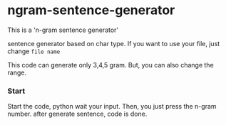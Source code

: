 # ngram-sentence-generator
This is a 'n-gram sentence generator'

sentence generator based on char type. 
If you want to use your file, just change `file name`

This code can generate only 3,4,5 gram. 
But, you can also change the range.

### Start
Start the code, python wait your input. Then, you just press the n-gram number.
after generate sentence, code is done.
